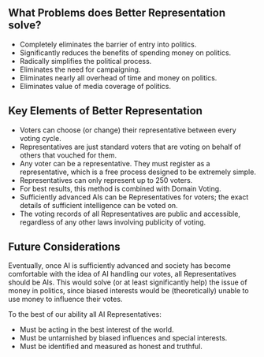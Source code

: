 
## What Problems does Better Representation solve?
* Completely eliminates the barrier of entry into politics.
* Significantly reduces the benefits of spending money on politics.
* Radically simplifies the political process.
* Eliminates the need for campaigning.
* Eliminates nearly all overhead of time and money on politics.
* Eliminates value of media coverage of politics.


## Key Elements of Better Representation
* Voters can choose (or change) their representative between every voting cycle.
* Representatives are just standard voters that are voting on behalf of others that vouched for them.
* Any voter can be a representative. They must register as a representative, which is a free process designed to be extremely simple.
* Representatives can only represent up to 250 voters.
* For best results, this method is combined with Domain Voting.
* Sufficiently advanced AIs can be Representatives for voters; the exact details of sufficient intelligence can be voted on.
* The voting records of all Representatives are public and accessible, regardless of any other laws involving publicity of voting.


## Future Considerations
Eventually, once AI is sufficiently advanced and society has become comfortable with the idea of AI handling our votes, all Representatives should be AIs.
This would solve (or at least significantly help) the issue of money in politics, since biased interests would be (theoretically) unable to use money to influence their votes.

To the best of our ability all AI Representatives:
* Must be acting in the best interest of the world.
* Must be untarnished by biased influences and special interests.
* Must be identified and measured as honest and truthful.
